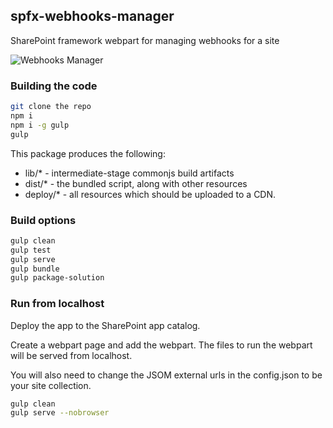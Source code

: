 ## spfx-webhooks-manager

SharePoint framework webpart for managing webhooks for a site

![Webhooks Manager](./demo.gif)


### Building the code

```bash
git clone the repo
npm i
npm i -g gulp
gulp
```

This package produces the following:

* lib/* - intermediate-stage commonjs build artifacts
* dist/* - the bundled script, along with other resources
* deploy/* - all resources which should be uploaded to a CDN.

### Build options

```bash
gulp clean
gulp test
gulp serve
gulp bundle
gulp package-solution
```

### Run from localhost

Deploy the app to the SharePoint app catalog.

Create a webpart page and add the webpart. The files to run the webpart will be served from localhost.

You will also need to change the JSOM external urls in the config.json to be your site collection.

```bash
gulp clean
gulp serve --nobrowser
```
